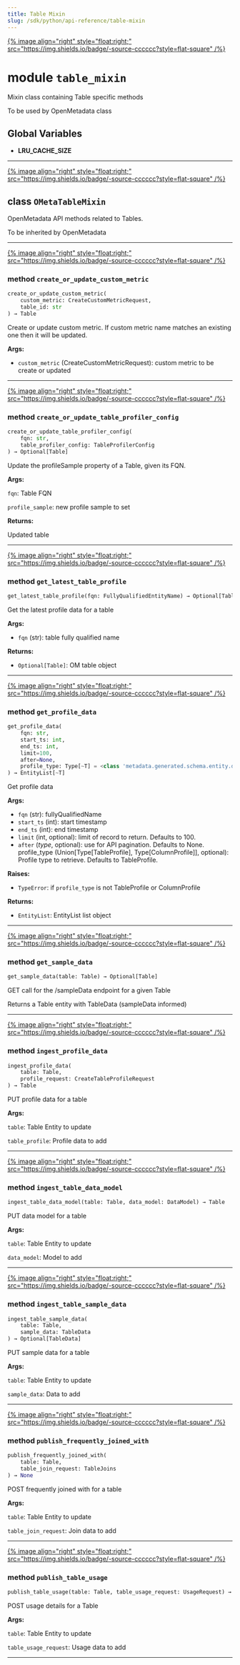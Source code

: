 ```yaml
---
title: Table Mixin
slug: /sdk/python/api-reference/table-mixin
---
```




[{% image align="right" style="float:right;" src="https://img.shields.io/badge/-source-cccccc?style=flat-square" /%}](https://github.com/open-metadata/OpenMetadata/tree/main/ingestion/src/metadata/ingestion/ometa/mixins/table_mixin.py#L0")

# module `table_mixin`
Mixin class containing Table specific methods 

To be used by OpenMetadata class 

**Global Variables**
---------------
- **LRU_CACHE_SIZE**


---

[{% image align="right" style="float:right;" src="https://img.shields.io/badge/-source-cccccc?style=flat-square" /%}](https://github.com/open-metadata/OpenMetadata/tree/main/ingestion/src/metadata/ingestion/ometa/mixins/table_mixin.py#L51")

## class `OMetaTableMixin`
OpenMetadata API methods related to Tables. 

To be inherited by OpenMetadata 




---

[{% image align="right" style="float:right;" src="https://img.shields.io/badge/-source-cccccc?style=flat-square" /%}](https://github.com/open-metadata/OpenMetadata/tree/main/ingestion/src/metadata/ingestion/ometa/mixins/table_mixin.py#L295")

### method `create_or_update_custom_metric`

```python
create_or_update_custom_metric(
    custom_metric: CreateCustomMetricRequest,
    table_id: str
) → Table
```

Create or update custom metric. If custom metric name matches an existing one then it will be updated. 



**Args:**
 
 - `custom_metric` (CreateCustomMetricRequest):  custom metric to be create or updated 

---

[{% image align="right" style="float:right;" src="https://img.shields.io/badge/-source-cccccc?style=flat-square" /%}](https://github.com/open-metadata/OpenMetadata/tree/main/ingestion/src/metadata/ingestion/ometa/mixins/table_mixin.py#L210")

### method `create_or_update_table_profiler_config`

```python
create_or_update_table_profiler_config(
    fqn: str,
    table_profiler_config: TableProfilerConfig
) → Optional[Table]
```

Update the profileSample property of a Table, given its FQN.

**Args:**

`fqn`: Table FQN 

`profile_sample`: new profile sample to set 

**Returns:**

Updated table 

---

[{% image align="right" style="float:right;" src="https://img.shields.io/badge/-source-cccccc?style=flat-square" /%}](https://github.com/open-metadata/OpenMetadata/tree/main/ingestion/src/metadata/ingestion/ometa/mixins/table_mixin.py#L282")

### method `get_latest_table_profile`

```python
get_latest_table_profile(fqn: FullyQualifiedEntityName) → Optional[Table]
```

Get the latest profile data for a table 



**Args:**
 
 - `fqn` (str):  table fully qualified name 



**Returns:**
 
 - `Optional[Table]`:  OM table object 

---

[{% image align="right" style="float:right;" src="https://img.shields.io/badge/-source-cccccc?style=flat-square" /%}](https://github.com/open-metadata/OpenMetadata/tree/main/ingestion/src/metadata/ingestion/ometa/mixins/table_mixin.py#L230")

### method `get_profile_data`

```python
get_profile_data(
    fqn: str,
    start_ts: int,
    end_ts: int,
    limit=100,
    after=None,
    profile_type: Type[~T] = <class 'metadata.generated.schema.entity.data.table.TableProfile'>
) → EntityList[~T]
```

Get profile data 



**Args:**
 
 - `fqn` (str):  fullyQualifiedName 
 - `start_ts` (int):  start timestamp 
 - `end_ts` (int):  end timestamp 
 - `limit` (int, optional):  limit of record to return. Defaults to 100. 
 - `after` (_type_, optional):  use for API pagination. Defaults to None. profile_type (Union[Type[TableProfile], Type[ColumnProfile]], optional):  Profile type to retrieve. Defaults to TableProfile. 



**Raises:**
 
 - `TypeError`:  if `profile_type` is not TableProfile or ColumnProfile 



**Returns:**
 
 - `EntityList`:  EntityList list object 

---

[{% image align="right" style="float:right;" src="https://img.shields.io/badge/-source-cccccc?style=flat-square" /%}](https://github.com/open-metadata/OpenMetadata/tree/main/ingestion/src/metadata/ingestion/ometa/mixins/table_mixin.py#L97")

### method `get_sample_data`

```python
get_sample_data(table: Table) → Optional[Table]
```

GET call for the /sampleData endpoint for a given Table 

Returns a Table entity with TableData (sampleData informed) 

---

[{% image align="right" style="float:right;" src="https://img.shields.io/badge/-source-cccccc?style=flat-square" /%}](https://github.com/open-metadata/OpenMetadata/tree/main/ingestion/src/metadata/ingestion/ometa/mixins/table_mixin.py#L130")

### method `ingest_profile_data`

```python
ingest_profile_data(
    table: Table,
    profile_request: CreateTableProfileRequest
) → Table
```

PUT profile data for a table 

**Args:**

`table`: Table Entity to update 

`table_profile`: Profile data to add 

---

[{% image align="right" style="float:right;" src="https://img.shields.io/badge/-source-cccccc?style=flat-square" /%}](https://github.com/open-metadata/OpenMetadata/tree/main/ingestion/src/metadata/ingestion/ometa/mixins/table_mixin.py#L145")

### method `ingest_table_data_model`

```python
ingest_table_data_model(table: Table, data_model: DataModel) → Table
```

PUT data model for a table

**Args:**

`table`: Table Entity to update 

`data_model`: Model to add 

---

[{% image align="right" style="float:right;" src="https://img.shields.io/badge/-source-cccccc?style=flat-square" /%}](https://github.com/open-metadata/OpenMetadata/tree/main/ingestion/src/metadata/ingestion/ometa/mixins/table_mixin.py#L60")

### method `ingest_table_sample_data`

```python
ingest_table_sample_data(
    table: Table,
    sample_data: TableData
) → Optional[TableData]
```

PUT sample data for a table

**Args:**

`table`: Table Entity to update 

`sample_data`: Data to add 

---

[{% image align="right" style="float:right;" src="https://img.shields.io/badge/-source-cccccc?style=flat-square" /%}](https://github.com/open-metadata/OpenMetadata/tree/main/ingestion/src/metadata/ingestion/ometa/mixins/table_mixin.py#L172")

### method `publish_frequently_joined_with`

```python
publish_frequently_joined_with(
    table: Table,
    table_join_request: TableJoins
) → None
```

POST frequently joined with for a table

**Args:**

`table`: Table Entity to update 

`table_join_request`: Join data to add 

---

[{% image align="right" style="float:right;" src="https://img.shields.io/badge/-source-cccccc?style=flat-square" /%}](https://github.com/open-metadata/OpenMetadata/tree/main/ingestion/src/metadata/ingestion/ometa/mixins/table_mixin.py#L158")

### method `publish_table_usage`

```python
publish_table_usage(table: Table, table_usage_request: UsageRequest) → None
```

POST usage details for a Table 

**Args:**

`table`: Table Entity to update 

`table_usage_request`: Usage data to add 




---


